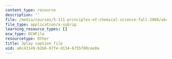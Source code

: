 ```yaml
---
content_type: resource
description: ''
file: /media/courses/5-111-principles-of-chemical-science-fall-2008/a6c43149b2b607fed1346755f80cee8a_oQ-qDHADAaM.srt
file_type: application/x-subrip
learning_resource_types: []
ocw_type: OCWFile
resourcetype: Other
title: 3play caption file
uid: a6c43149-b2b6-07fe-d134-6755f80cee8a
---
```

